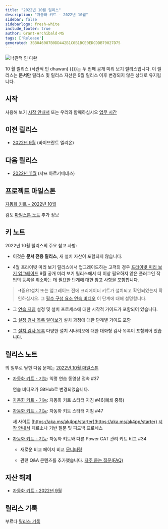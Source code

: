 ```yaml
---
title: "2022년 10월 릴리스"
description: "자동화 키트 - 2022년 10월"
sidebar: false
sidebarlogo: fresh-white
include_footer: true
author: Grant-Archibald-MS
tags: ['Release']
generated: 3BB046087B0DD442B1C0B1BCE0EDCDDB79027D75
---
```


![낙관적 인 다완](/images/upbeat-dhawan.png)

10 월 릴리스 (낙관적 인 dhawan) {{<product-name>}}는 두 번째 공개 미리 보기 릴리스입니다. 이 릴리스는 **문서만** 릴리스 및 릴리스 자산은 9월 릴리스 이후 변경되지 않은 상태로 유지됩니다.

## 시작

사용해 보기 [시작 안내서](/ko/get-started) 또는 우리와 함께하십시오 [업무 시간](/ko/office-hours)

## 이전 릴리스

- [2022년 9월](/ko/releases/september-2022) (바이브란트 엘리온)

## 다음 릴리스

- [2022년 11월](/ko/releases/november-2022) (샤프 아르키메데스)

## 프로젝트 마일스톤

[자동화 키트 - 2022년 10월](https://github.com/orgs/microsoft/projects/486/views/3)

검토 [마일스톤 노트](/ko/releases/milestones) 추가 정보

## 키 노트

2022년 10월 릴리스의 주요 참고 사항:

- 이것은 **문서 전용 릴리스**, 새 설치 자산이 포함되지 않습니다.

- 4월 프라이빗 미리 보기 릴리스에서 업그레이드하는 고객의 경우 [프라이빗 미리 보기 업그레이드](https://github.com/microsoft/powercat-automation-kit/blob/main/docs/private-preview-upgrade.md) 9월 공개 미리 보기 릴리스에서 더 이상 필요하지 않은 플러그인 작업의 등록을 취소하는 데 필요한 단계에 대한 참고 사항을 포함합니다.

> -❗중요❗설치 또는 업그레이드 전에 크리에이터 키트가 설치되고 확인되었는지 확인하십시오. 그 [필수 구성 요소 연습 비디오](https://github.com/microsoft/powercat-automation-kit/blob/main/docs/walkthrough.md) 이 단계에 대해 설명합니다.

- 그 [연습 지침](https://github.com/microsoft/powercat-automation-kit/blob/main/docs/walkthrough.md) 설정 및 설치 프로세스에 대한 시각적 가이드가 포함되어 있습니다.

- 그 [설정 검사 목록 알아보기](https://learn.microsoft.com/power-automate/guidance/automation-kit/setup/setup-checklist) 설치 과정에 대한 단계별 가이드 포함

- 그 [설치 검사 목록](/ko/get-started/install-checklist) 다양한 설치 시나리오에 대한 대화형 검사 목록이 포함되어 있습니다.

## 릴리스 노트

의 일부로 닫힌 다음 문제는 [2022년 10월 마일스톤](https://github.com/orgs/microsoft/projects/486/views/3)

- [자동화 키트 - 기능](https://github.com/microsoft/powercat-automation-kit/issues/37): 익명 연습 동영상 접속 #37

  연습 비디오가 GitHub로 변경되었습니다.

- [자동화 키트 - 기능](https://github.com/microsoft/powercat-automation-kit/issues/46): 자동화 키트 스타터 지침 #46(폐쇄 중복)

- [자동화 키트 - 기능](https://github.com/microsoft/powercat-automation-kit/issues/47): 자동화 키트 스타터 지침 #47

  새 사이트 [https://aka.ms/ak4pp/starter](https://aka.ms/ak4pp/starter)
  [시작 안내서](https://microsoft.github.io/powercat-automation-kit/get-started/) 페르소나 기반 질문 및 피드백 프로세스

- [자동화 키트 - 기능](https://github.com/microsoft/powercat-automation-kit/issues/34): 자동화 키트와 다른 Power CAT 관리 키트 비교 #34

  - 새로운 비교 페이지 비교 [모니터링](https://microsoft.github.io/powercat-automation-kit/monitoring-compare/)
  
  - 관련 Q&A 콘텐츠를 추가했습니다. [자주 묻는 질문(FAQ)](https://microsoft.github.io/powercat-automation-kit/frequently-asked-questions/)

## 자산 해제

- [자동화 키트 - 2022년 9월](https://github.com/microsoft/powercat-automation-kit/releases/tag/AutomationKit-September2022)

## 릴리스 기록

부르다 [릴리스 기록](/ko/releases)
